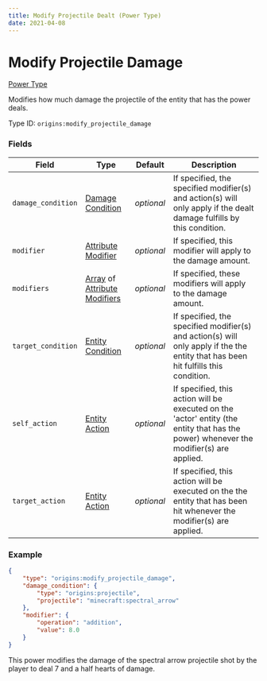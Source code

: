 ```yaml
---
title: Modify Projectile Dealt (Power Type)
date: 2021-04-08
---
```


# Modify Projectile Damage

[Power Type](../power_types.md)

Modifies how much damage the projectile of the entity that has the power deals.

Type ID: `origins:modify_projectile_damage`

### Fields

Field  | Type | Default | Description
-------|------|---------|-------------
`damage_condition` | [Damage Condition](../damage_conditions.md) | _optional_ | If specified, the specified modifier(s) and action(s) will only apply if the dealt damage fulfills by this condition.
`modifier` | [Attribute Modifier](../types/data_types/attribute_modifier.md) | _optional_ | If specified, this modifier will apply to the damage amount.
`modifiers` | [Array](../types/data_types/array.md) of [Attribute Modifiers](../types/data_types/attribute_modifier.md) | _optional_ | If specified, these modifiers will apply to the damage amount.
`target_condition` | [Entity Condition](../entity_conditions.md) | _optional_ | If specified, the specified modifier(s) and action(s) will only apply if the the entity that has been hit fulfills this condition.
`self_action` | [Entity Action](../entity_actions.md) | _optional_ | If specified, this action will be executed on the 'actor' entity (the entity that has the power) whenever the modifier(s) are applied.
`target_action` | [Entity Action](../entity_actions.md) | _optional_ | If specified, this action will be executed on the the entity that has been hit whenever the modifier(s) are applied.


### Example
```json
{
    "type": "origins:modify_projectile_damage",
    "damage_condition": {
        "type": "origins:projectile",
        "projectile": "minecraft:spectral_arrow"
    },
    "modifier": {
        "operation": "addition",
        "value": 8.0
    }
}
```
This power modifies the damage of the spectral arrow projectile shot by the player to deal 7 and a half hearts of damage.

